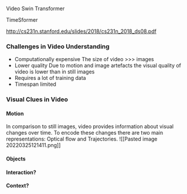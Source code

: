 Video Swin Transformer

TimeSformer

http://cs231n.stanford.edu/slides/2018/cs231n_2018_ds08.pdf


### Challenges in Video Understanding
- Computationally expensive
  The size of video >>> images
- Lower quality
  Due to motion and image artefacts the visual quality of video is lower than in still images
- Requires a lot of training data
- Timespan limited

### Visual Clues in Video
#### Motion
In comparison to still images, video provides information about visual changes over time. To encode these changes there are two main representations: Optical flow and Trajectories. 
![[Pasted image 20220325121411.png]]

#### Objects


#### Interaction?

#### Context?
